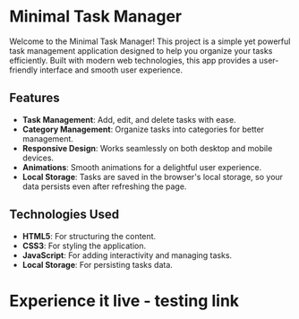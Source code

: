 # Minimal Task Manager

Welcome to the Minimal Task Manager! This project is a simple yet powerful task management application designed to help you organize your tasks efficiently. Built with modern web technologies, this app provides a user-friendly interface and smooth user experience.


## Features

- **Task Management**: Add, edit, and delete tasks with ease.
- **Category Management**: Organize tasks into categories for better management.
- **Responsive Design**: Works seamlessly on both desktop and mobile devices.
- **Animations**: Smooth animations for a delightful user experience.
- **Local Storage**: Tasks are saved in the browser's local storage, so your data persists even after refreshing the page.

## Technologies Used

- **HTML5**: For structuring the content.
- **CSS3**: For styling the application.
- **JavaScript**: For adding interactivity and managing tasks.
- **Local Storage**: For persisting tasks data.

# Experience it live - testing link